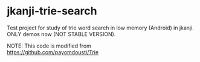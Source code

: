 jkanji-trie-search
==================

Test project for study of trie word search in low memory (Android) in jkanji. ONLY demos now (NOT STABLE VERSION).  
  
NOTE: This code is modified from  
	https://github.com/payomdousti/Trie

